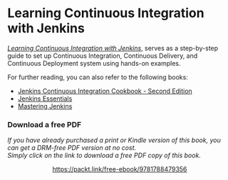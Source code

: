 


# Learning Continuous Integration with Jenkins

*[Learning Continuous Integration with Jenkins](https://www.packtpub.com/networking-and-servers/learning-continuous-integration-jenkins?utm_source=github&utm_medium=repository&utm_campaign=9781785284830)*, serves as a step-by-step guide to set up Continuous Integration, Continuous Delivery, and Continuous Deployment system using hands-on examples. 

For further reading, you can also refer to the following books:
* [Jenkins Continuous Integration Cookbook - Second Edition](https://www.packtpub.com/application-development/jenkins-continuous-integration-cookbook-second-edition)
* [Jenkins Essentials](https://www.packtpub.com/application-development/jenkins-essentials)
* [Mastering Jenkins](https://www.packtpub.com/application-development/mastering-jenkins)





### Download a free PDF

 <i>If you have already purchased a print or Kindle version of this book, you can get a DRM-free PDF version at no cost.<br>Simply click on the link to download a free PDF copy of this book.</i>
<p align="center"> <a href="https://packt.link/free-ebook/9781788479356">https://packt.link/free-ebook/9781788479356 </a> </p>